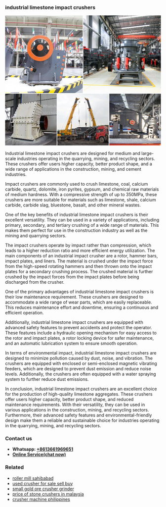 <h3>industrial limestone impact crushers</h3><img src='1708663235.jpg' alt=''><p>Industrial limestone impact crushers are designed for medium and large-scale industries operating in the quarrying, mining, and recycling sectors. These crushers offer users higher capacity, better product shape, and a wide range of applications in the construction, mining, and cement industries.</p><p>Impact crushers are commonly used to crush limestone, coal, calcium carbide, quartz, dolomite, iron pyrites, gypsum, and chemical raw materials of medium hardness. With a compressive strength of up to 350MPa, these crushers are more suitable for materials such as limestone, shale, calcium carbide, carbide slag, bluestone, basalt, and other mineral wastes.</p><p>One of the key benefits of industrial limestone impact crushers is their excellent versatility. They can be used in a variety of applications, including primary, secondary, and tertiary crushing of a wide range of materials. This makes them perfect for use in the construction industry as well as the mining and quarrying sectors.</p><p>The impact crushers operate by impact rather than compression, which leads to a higher reduction ratio and more efficient energy utilization. The main components of an industrial impact crusher are a rotor, hammer bars, impact plates, and liners. The material is crushed under the impact force from the high-speed rotating hammers and then thrown onto the impact plates for a secondary crushing process. The crushed material is further crushed by the impact forces from the impact plates before being discharged from the crusher.</p><p>One of the primary advantages of industrial limestone impact crushers is their low maintenance requirement. These crushers are designed to accommodate a wide range of wear parts, which are easily replaceable. This reduces maintenance effort and downtime, ensuring a continuous and efficient operation.</p><p>Additionally, industrial limestone impact crushers are equipped with advanced safety features to prevent accidents and protect the operator. These features include a hydraulic opening mechanism for easy access to the rotor and impact plates, a rotor locking device for safer maintenance, and an automatic lubrication system to ensure smooth operation.</p><p>In terms of environmental impact, industrial limestone impact crushers are designed to minimize pollution caused by dust, noise, and vibration. The crushers are equipped with enclosed or semi-enclosed magnetic vibrating feeders, which are designed to prevent dust emission and reduce noise levels. Additionally, the crushers are often equipped with a water spraying system to further reduce dust emissions.</p><p>In conclusion, industrial limestone impact crushers are an excellent choice for the production of high-quality limestone aggregates. These crushers offer users higher capacity, better product shape, and reduced maintenance requirements. With their versatility, they can be used in various applications in the construction, mining, and recycling sectors. Furthermore, their advanced safety features and environmental-friendly design make them a reliable and sustainable choice for industries operating in the quarrying, mining, and recycling sectors.</p><h3>Contact us</h3><ul><li><strong>Whatsapp:&nbsp;<a href="https://wa.me/8613661969651">+8613661969651</a></strong></li><li><a href="https://swt.shibang-china.com/?git&amp;zhl&amp;industrial limestone impact crushers"><strong>Online Service(chat now)</strong></a></li></ul><h3>Related</h3><ul><li><a href='roller mill sahibabad.md'>roller mill sahibabad</a></li><li><a href='used crusher for sale sell buy.md'>used crusher for sale sell buy</a></li><li><a href='small gold ore crusher grinder.md'>small gold ore crusher grinder</a></li><li><a href='price of stone crushers in malaysia.md'>price of stone crushers in malaysia</a></li><li><a href='crusher machine philippines.md'>crusher machine philippines</a></li></ul>